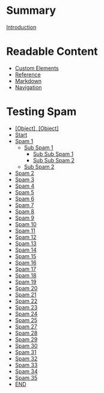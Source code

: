 # Summary

[Introduction](./README.md)

# Readable Content

- [Custom Elements](./demo.md)
- [Reference](./reference.md)
- [Markdown](./mddemo.md)
- [Navigation](./kbdcombo.md)

# Testing Spam

- [[Object], [Object]](./empty.md)
- [Start]()
- [Spam 1]()
  - [Sub Spam 1]()
    - [Sub Sub Spam 1]()
    - [Sub Sub Spam 2]()
  - [Sub Spam 2]()
- [Spam 2]()
- [Spam 3]()
- [Spam 4]()
- [Spam 5]()
- [Spam 6]()
- [Spam 7]()
- [Spam 8]()
- [Spam 9]()
- [Spam 10]()
- [Spam 11]()
- [Spam 12]()
- [Spam 13]()
- [Spam 14]()
- [Spam 15]()
- [Spam 16]()
- [Spam 17]()
- [Spam 18]()
- [Spam 19]()
- [Spam 20]()
- [Spam 21]()
- [Spam 22]()
- [Spam 23]()
- [Spam 24]()
- [Spam 25]()
- [Spam 27]()
- [Spam 28]()
- [Spam 29]()
- [Spam 30]()
- [Spam 31]()
- [Spam 32]()
- [Spam 33]()
- [Spam 34]()
- [Spam 35]()
- [END]()
